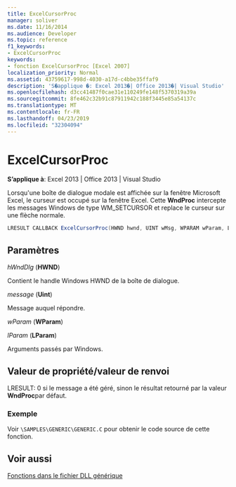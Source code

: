 ```yaml
---
title: ExcelCursorProc
manager: soliver
ms.date: 11/16/2014
ms.audience: Developer
ms.topic: reference
f1_keywords:
- ExcelCursorProc
keywords:
- fonction ExcelCursorProc [Excel 2007]
localization_priority: Normal
ms.assetid: 43759617-998d-4030-a17d-c4bbe35ffaf9
description: 'S�applique �: Excel 2013�| Office 2013�| Visual Studio'
ms.openlocfilehash: d3cc41487f0cae31e110249fe148f5370319a39a
ms.sourcegitcommit: 8fe462c32b91c87911942c188f3445e85a54137c
ms.translationtype: MT
ms.contentlocale: fr-FR
ms.lasthandoff: 04/23/2019
ms.locfileid: "32304094"
---
```

# <a name="excelcursorproc"></a>ExcelCursorProc

 **S’applique à**: Excel 2013 | Office 2013 | Visual Studio 
  
Lorsqu'une boîte de dialogue modale est affichée sur la fenêtre Microsoft Excel, le curseur est occupé sur la fenêtre Excel. Cette **WndProc** intercepte les messages Windows de type WM_SETCURSOR et replace le curseur sur une flèche normale. 
  
```cs
LRESULT CALLBACK ExcelCursorProc(HWND hwnd, UINT wMsg, WPARAM wParam, LPARAM lParam);
```

## <a name="parameters"></a>Paramètres

 _hWndDlg_ (**HWND**)
  
Contient le handle Windows HWND de la boîte de dialogue.
  
 _message_ (**Uint**)
  
Message auquel répondre.
  
 _wParam_ (**WParam**)
  
 _lParam_ (**LParam**)
  
Arguments passés par Windows.
  
## <a name="property-valuereturn-value"></a>Valeur de propriété/valeur de renvoi

LRESULT: 0 si le message a été géré, sinon le résultat retourné par la valeur **WndProc**par défaut.
  
### <a name="example"></a>Exemple

Voir `\SAMPLES\GENERIC\GENERIC.C` pour obtenir le code source de cette fonction. 
  
## <a name="see-also"></a>Voir aussi



[Fonctions dans le fichier DLL générique](functions-in-the-generic-dll.md)


